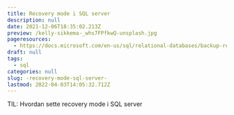 ```yaml
---
title: Recovery mode i SQL server
description: null
date: 2021-12-06T18:35:02.213Z
preview: /kelly-sikkema-_whs7FPfkwQ-unsplash.jpg
pageresources:
  - https://docs.microsoft.com/en-us/sql/relational-databases/backup-restore/view-or-change-the-recovery-model-of-a-database-sql-server?view=sql-server-ver15
draft: null
tags:
  - sql
categories: null
slug: -recovery-mode-sql-server-
lastmod: 2022-04-03T14:05:32.712Z
---
```


TIL: Hvordan sette recovery mode i SQL server
<!--more-->
